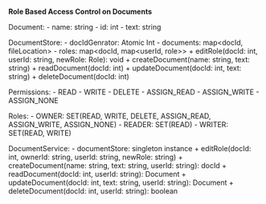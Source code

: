 <b>Role Based Access Control on Documents</b>

Document: 
	- name: string
	- id: int
	- text: string

DocumentStore:
	- docIdGenrator: Atomic Int
	- documents: map<docId, fileLocation>
	- roles: map<docId, map<userId, role>>
	+ editRole(docId: int, userId: string, newRole: Role): void
	+ createDocument(name: string, text: string)
	+ readDocument(docId: int)
	+ updateDocument(docId: int, text: string)
	+ deleteDocument(docId: int)
	
Permissions:
	- READ
	- WRITE
	- DELETE
	- ASSIGN_READ
	- ASSIGN_WRITE
	- ASSIGN_NONE
	
Roles:
	- OWNER: SET(READ, WRITE, DELETE, ASSIGN_READ, ASSIGN_WRITE, ASSIGN_NONE)
	- READER: SET(READ)
	- WRITER: SET(READ, WRITE)

DocumentService:
	- documentStore: singleton instance
	+ editRole(docId: int, ownerId: string, userId: string, newRole: string)
	+ createDocument(name: string, text: string, userId: string): docId
	+ readDocument(docId: int, userId: string): Document
	+ updateDocument(docId: int, text: string, userId: string): Document
	+ deleteDocument(docId: int, userId: string): boolean
	
	

